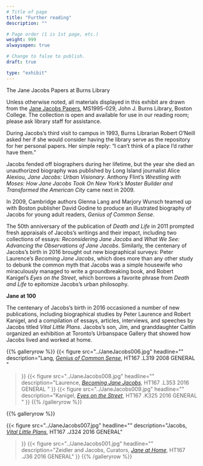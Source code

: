 ```yaml
---
# Title of page
title: "Further reading"
description: ""

# Page order (1 is 1st page, etc.)
weight: 999
alwaysopen: true

# Change to false to publish.
draft: true

type: "exhibit"
---
```


The Jane Jacobs Papers at Burns Library

Unless otherwise noted, all materials displayed in this exhibit are drawn from the [Jane Jacobs Papers](https://bc-primo.hosted.exlibrisgroup.com/permalink/f/l6ucgu/ALMA-BC21352764790001021), MS1995-029, John J. Burns Library, Boston College. The collection is open and available for use in our reading room; please ask library staff for assistance.

During Jacobs’s third visit to campus in 1993, Burns Librarian Robert O’Neill asked her if she would consider having the library serve as the repository for her personal papers. Her simple reply: “I can’t think of a place I’d rather have them.”

Jacobs fended off biographers during her lifetime, but the year she died an unauthorized biography was published by Long Island journalist Alice Alexiou, *Jane Jacobs: Urban Visionary*. Anthony Flint’s *Wrestling with Moses: How Jane Jacobs Took On New York’s Master Builder and Transformed the American City* came next in 2009.

In 2009, Cambridge authors Glenna Lang and Marjory Wunsch teamed up with Boston publisher David Godine to produce an illustrated biography of Jacobs for young adult readers, *Genius of Common Sense*.

The 50th anniversary of the publication of *Death and Life* in 2011 prompted fresh appraisals of Jacobs’s writings and their impact, including two collections of essays: *Reconsidering Jane Jacobs* and *What We See: Advancing the Observations of Jane Jacobs*. Similarly, the centenary of Jacobs’s birth in 2016 brought out new biographical surveys: Peter Laurence’s *Becoming Jane Jacobs*, which does more than any other study to debunk the common myth that Jacobs was a simple housewife who miraculously managed to write a groundbreaking book, and Robert Kanigel’s *Eyes on the Street*, which borrows a favorite phrase from *Death and Life* to epitomize Jacobs’s urban philosophy.

**Jane at 100**

The centenary of Jacobs’s birth in 2016 occasioned a number of new publications, including biographical studies by Peter Laurence and Robert Kanigel, and a compilation of essays, articles, interviews, and speeches by Jacobs titled *Vital Little Plans*. Jacobs’s son, Jim, and granddaughter Caitlin organized an exhibition at Toronto’s Urbanspace Gallery that showed how Jacobs lived and worked at home.

{{% galleryrow %}}
{{< figure src="../JaneJacobs006.jpg"
           headline=""
           description="Lang, [*Genius of Common Sense*](https://bc-primo.hosted.exlibrisgroup.com/permalink/f/1jdnfk3/ALMA-BC21370362530001021), HT167 .L319 2008 GENERAL "
>}}
{{< figure src="../JaneJacobs008.jpg"
           headline=""
           description="Laurence, [*Becoming Jane Jacobs*](https://bc-primo.hosted.exlibrisgroup.com/permalink/f/1jdnfk3/ALMA-BC21462193250001021), HT167 .L353 2016 GENERAL "
>}}
{{< figure src="../JaneJacobs009.jpg"
           headline=""
           description="Kanigel, [*Eyes on the Street*](https://bc-primo.hosted.exlibrisgroup.com/permalink/f/1jdnfk3/ALMA-BC21464851220001021), HT167 .K325 2016 GENERAL "
>}}
{{% /galleryrow %}}

{{% galleryrow %}}

{{< figure src="../JaneJacobs007.jpg"
           headline=""
           description="Jacobs, [*Vital Little Plans*](https://bc-primo.hosted.exlibrisgroup.com/permalink/f/1jdnfk3/ALMA-BC21467177990001021), HT167 .J324 2016 GENERAL"
>}}
{{< figure src="../JaneJacobs001.jpg"
           headline=""
           description="Zeidler and Jacobs, Curators, [*Jane at Home*](https://bc-primo.hosted.exlibrisgroup.com/permalink/f/1jdnfk3/ALMA-BC21469873860001021), HT167 .J36 2016 GENERAL"
>}}
{{% /galleryrow %}}